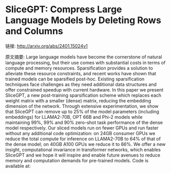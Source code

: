 # SliceGPT: Compress Large Language Models by Deleting Rows and Columns

链接: http://arxiv.org/abs/2401.15024v1

原文摘要:
Large language models have become the cornerstone of natural language
processing, but their use comes with substantial costs in terms of compute and
memory resources. Sparsification provides a solution to alleviate these
resource constraints, and recent works have shown that trained models can be
sparsified post-hoc. Existing sparsification techniques face challenges as they
need additional data structures and offer constrained speedup with current
hardware. In this paper we present SliceGPT, a new post-training sparsification
scheme which replaces each weight matrix with a smaller (dense) matrix,
reducing the embedding dimension of the network. Through extensive
experimentation, we show that SliceGPT can remove up to 25% of the model
parameters (including embeddings) for LLAMA2-70B, OPT 66B and Phi-2 models
while maintaining 99%, 99% and 90% zero-shot task performance of the dense
model respectively. Our sliced models run on fewer GPUs and run faster without
any additional code optimization: on 24GB consumer GPUs we reduce the total
compute for inference on LLAMA2-70B to 64% of that of the dense model; on 40GB
A100 GPUs we reduce it to 66%. We offer a new insight, computational invariance
in transformer networks, which enables SliceGPT and we hope it will inspire and
enable future avenues to reduce memory and computation demands for pre-trained
models. Code is available at:
